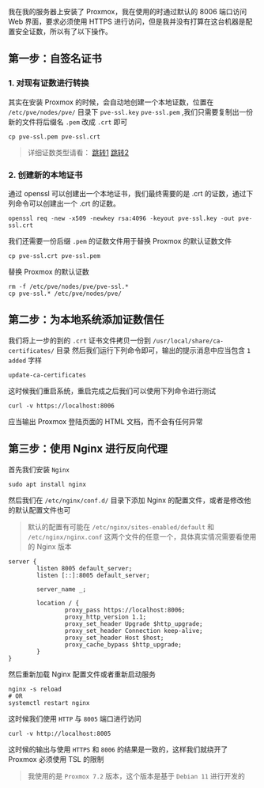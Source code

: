 
我在我的服务器上安装了 Proxmox，我在使用的时通过默认的 8006 端口访问 Web 界面，要求必须使用 HTTPS 进行访问，但是我并没有打算在这台机器是配置安全证数，所以有了以下操作。

## 第一步：自签名证书

### 1. 对现有证数进行转换

其实在安装 Proxmox 的时候，会自动地创建一个本地证数，位置在 `/etc/pve/nodes/pve/` 目录下 `pve-ssl.key` `pve-ssl.pem` ,我们只需要复制出一份新的文件将后缀名 `.pem` 改成 `.crt` 即可
``` shell
cp pve-ssl.pem pve-ssl.crt
```

> 详细证数类型请看：
> [跳转1](https://docs.azure.cn/zh-cn/articles/azure-operations-guide/application-gateway/aog-application-gateway-howto-create-self-signed-cert-via-openssl)
> [跳转2](https://learn.microsoft.com/zh-cn/azure/application-gateway/self-signed-certificates)

### 2. 创建新的本地证书
通过 openssl 可以创建出一个本地证书，我们最终需要的是 .crt 的证数，通过下列命令可以创建出一个 .crt 的证数。
``` shell
openssl req -new -x509 -newkey rsa:4096 -keyout pve-ssl.key -out pve-ssl.crt
```
我们还需要一份后缀 `.pem` 的证数文件用于替换 Proxmox 的默认证数文件
``` shell
cp pve-ssl.crt pve-ssl.pem
```
替换 Proxmox 的默认证数
``` shell
rm -f /etc/pve/nodes/pve/pve-ssl.*
cp pve-ssl.* /etc/pve/nodes/pve/
```

## 第二步：为本地系统添加证数信任

我们将上一步的到的 `.crt` 证书文件拷贝一份到 `/usr/local/share/ca-certificates/` 目录
然后我们运行下列命令即可，输出的提示消息中应当包含 `1 added` 字样
``` shell
update-ca-certificates
```

这时候我们重启系统，重启完成之后我们可以使用下列命令进行测试

``` shell
curl -v https://localhost:8006
```

应当输出 Proxmox 登陆页面的 HTML 文档，而不会有任何异常

## 第三步：使用 Nginx 进行反向代理

首先我们安装 `Nginx`
``` shell
sudo apt install nginx
```

然后我们在 `/etc/nginx/conf.d/` 目录下添加 Nginx 的配置文件，或者是修改他的默认配置文件也可

> 默认的配置有可能在 `/etc/nginx/sites-enabled/default` 和 `/etc/nginx/nginx.conf` 这两个文件的任意一个，具体真实情况需要看使用的 Nginx 版本

```
server {
        listen 8005 default_server;
        listen [::]:8005 default_server;

        server_name _;

        location / {
                proxy_pass https://localhost:8006;
                proxy_http_version 1.1;
                proxy_set_header Upgrade $http_upgrade;
                proxy_set_header Connection keep-alive;
                proxy_set_header Host $host;
                proxy_cache_bypass $http_upgrade;
        }
}
```

然后重新加载 Nginx 配置文件或者重新启动服务
``` shell
nginx -s reload
# OR
systemctl restart nginx
```

这时候我们使用 `HTTP` 与 `8005` 端口进行访问

``` shell
curl -v http://localhost:8005
```

这时候的输出与使用 `HTTPS` 和 `8006` 的结果是一致的，这样我们就绕开了 Proxmox 必须使用 TSL 的限制


> 我使用的是 `Proxmox 7.2` 版本，这个版本是基于 `Debian 11` 进行开发的
